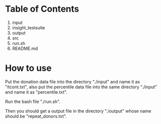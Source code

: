 # Table of Contents
1. input
2. insight_testsuite
3. output
4. src
5. run.sh
6. README.md

# How to use
Put the donation data file into the directory "./input" and name it as "itcont.txt", also put the percentile data file into the same directory "./input" and name it as "percentile.txt".

Run the bash file "./run.sh".

Then you should get a output file in the directory "./output" whose name should be "repeat_donors.txt".
